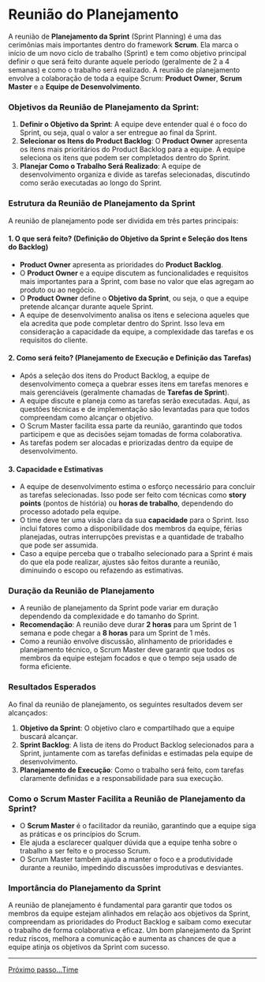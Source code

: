 # Reunião do Planejamento

A reunião de **Planejamento da Sprint** (Sprint Planning) é uma das cerimônias mais importantes dentro do framework **Scrum**. Ela marca o início de um novo ciclo de trabalho (Sprint) e tem como objetivo principal definir o que será feito durante aquele período (geralmente de 2 a 4 semanas) e como o trabalho será realizado. A reunião de planejamento envolve a colaboração de toda a equipe Scrum: **Product Owner**, **Scrum Master** e a **Equipe de Desenvolvimento**.

### Objetivos da Reunião de Planejamento da Sprint:
1. **Definir o Objetivo da Sprint**: A equipe deve entender qual é o foco do Sprint, ou seja, qual o valor a ser entregue ao final da Sprint.
2. **Selecionar os Itens do Product Backlog**: O **Product Owner** apresenta os itens mais prioritários do Product Backlog para a equipe. A equipe seleciona os itens que podem ser completados dentro do Sprint.
3. **Planejar Como o Trabalho Será Realizado**: A equipe de desenvolvimento organiza e divide as tarefas selecionadas, discutindo como serão executadas ao longo do Sprint.

### Estrutura da Reunião de Planejamento da Sprint

A reunião de planejamento pode ser dividida em três partes principais:

#### 1. **O que será feito? (Definição do Objetivo da Sprint e Seleção dos Itens do Backlog)**
- **Product Owner** apresenta as prioridades do **Product Backlog**.
- O **Product Owner** e a equipe discutem as funcionalidades e requisitos mais importantes para a Sprint, com base no valor que elas agregam ao produto ou ao negócio.
- O **Product Owner** define o **Objetivo da Sprint**, ou seja, o que a equipe pretende alcançar durante aquele Sprint.
- A equipe de desenvolvimento analisa os itens e seleciona aqueles que ela acredita que pode completar dentro do Sprint. Isso leva em consideração a capacidade da equipe, a complexidade das tarefas e os requisitos do cliente.

#### 2. **Como será feito? (Planejamento de Execução e Definição das Tarefas)**
- Após a seleção dos itens do Product Backlog, a equipe de desenvolvimento começa a quebrar esses itens em tarefas menores e mais gerenciáveis (geralmente chamadas de **Tarefas de Sprint**).
- A equipe discute e planeja como as tarefas serão executadas. Aqui, as questões técnicas e de implementação são levantadas para que todos compreendam como alcançar o objetivo.
- O Scrum Master facilita essa parte da reunião, garantindo que todos participem e que as decisões sejam tomadas de forma colaborativa.
- As tarefas podem ser alocadas e priorizadas dentro da equipe de desenvolvimento.

#### 3. **Capacidade e Estimativas**
- A equipe de desenvolvimento estima o esforço necessário para concluir as tarefas selecionadas. Isso pode ser feito com técnicas como **story points** (pontos de história) ou **horas de trabalho**, dependendo do processo adotado pela equipe.
- O time deve ter uma visão clara da sua **capacidade** para o Sprint. Isso inclui fatores como a disponibilidade dos membros da equipe, férias planejadas, outras interrupções previstas e a quantidade de trabalho que pode ser assumida.
- Caso a equipe perceba que o trabalho selecionado para a Sprint é mais do que ela pode realizar, ajustes são feitos durante a reunião, diminuindo o escopo ou refazendo as estimativas.

### Duração da Reunião de Planejamento
- A reunião de planejamento da Sprint pode variar em duração dependendo da complexidade e do tamanho do Sprint. 
- **Recomendação**: A reunião deve durar **2 horas** para um Sprint de 1 semana e pode chegar a **8 horas** para um Sprint de 1 mês.
- Como a reunião envolve discussão, alinhamento de prioridades e planejamento técnico, o Scrum Master deve garantir que todos os membros da equipe estejam focados e que o tempo seja usado de forma eficiente.

### Resultados Esperados
Ao final da reunião de planejamento, os seguintes resultados devem ser alcançados:
1. **Objetivo da Sprint**: O objetivo claro e compartilhado que a equipe buscará alcançar.
2. **Sprint Backlog**: A lista de itens do Product Backlog selecionados para a Sprint, juntamente com as tarefas definidas e estimadas pela equipe de desenvolvimento.
3. **Planejamento de Execução**: Como o trabalho será feito, com tarefas claramente definidas e a responsabilidade para sua execução.

### Como o Scrum Master Facilita a Reunião de Planejamento da Sprint?
- O **Scrum Master** é o facilitador da reunião, garantindo que a equipe siga as práticas e os princípios do Scrum.
- Ele ajuda a esclarecer qualquer dúvida que a equipe tenha sobre o trabalho a ser feito e o processo Scrum.
- O Scrum Master também ajuda a manter o foco e a produtividade durante a reunião, impedindo discussões improdutivas e desviantes.

### Importância do Planejamento da Sprint

A reunião de planejamento é fundamental para garantir que todos os membros da equipe estejam alinhados em relação aos objetivos da Sprint, compreendam as prioridades do Product Backlog e saibam como executar o trabalho de forma colaborativa e eficaz. Um bom planejamento da Sprint reduz riscos, melhora a comunicação e aumenta as chances de que a equipe atinja os objetivos da Sprint com sucesso.

---

[Próximo passo...Time](../Aula1%20-%20Scrum/time.md)